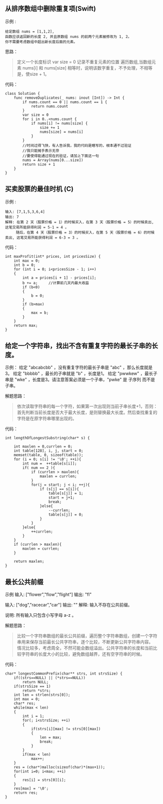 ## 从排序数组中删除重复项(Swift)
示例 :
```
给定数组 nums = [1,1,2], 
函数应该返回新的长度 2, 并且原数组 nums 的前两个元素被修改为 1, 2。 
你不需要考虑数组中超出新长度后面的元素。
```
思路：
> 定义一个长度标识 var size = 0 记录不重复元素的位置
遍历数组,当数组元素 nums[i] 和 nums[size] 相等时，说明该数字重复，不予处理，不相等是，使size + 1。

代码：
```
class Solution {
    func removeDuplicates(_ nums: inout [Int]) -> Int {
        if nums.count == 0 || nums.count == 1 {
            return nums.count
        }
        var size = 0
        for i in 0..<nums.count {
            if nums[i] != nums[size] {
                size += 1
                nums[size] = nums[i]
            }
        }
        //时间过得飞快，有人告诉我，我的代码是瞎写的，根本通不过验证
        //我只能摊手表示无奈
        //要使得能通过现在的验证，请加上下面这一句 
        nums = Array(nums[0...size])
        return size + 1
    }
}
```

## 买卖股票的最佳时机 (C)

示例 :
```
输入: [7,1,5,3,6,4]
输出: 7
解释: 在第 2 天（股票价格 = 1）的时候买入，在第 3 天（股票价格 = 5）的时候卖出, 这笔交易所能获得利润 = 5-1 = 4 。
     随后，在第 4 天（股票价格 = 3）的时候买入，在第 5 天（股票价格 = 6）的时候卖出, 这笔交易所能获得利润 = 6-3 = 3 。
```
代码：
```
int maxProfit(int* prices, int pricesSize) {
	int max = 0;
	int b = 0;
	for (int i = 0; i<pricesSize - 1; i++)
	{
		int a = prices[i + 1] - prices[i];
		b += a;     //计算前几天内最大收益
		if (b<0)
		{
			b = 0;
		}
		if (b>max)
		{
			max = b;
		}
	}
	return max;
}
```
## 给定一个字符串，找出不含有重复字符的最长子串的长度。

示例：
给定 "abcabcbb" ，没有重复字符的最长子串是 "abc" ，那么长度就是3。
给定 "bbbbb" ，最长的子串就是 "b" ，长度是1。
给定 "pwwkew" ，最长子串是 "wke" ，长度是3。请注意答案必须是一个子串，"pwke" 是 子序列  而不是子串。

解题思路： 
> 依次读取字符串的每一个字符，如果第一次出现则当前子串长度+1，否则：首先判断当前长度是否大于最大长度，是则替换最大长度。然后查找重复的字符是在原字符串哪里出现的。

代码：

```
int lengthOfLongestSubstring(char* s) {

    int maxlen = 0,currlen = 0;
    int table[128], i, j, start = 0;
    memset(table, 0, sizeof(table));
    for (i = 0; s[i] != '\0'; ++i){
        int num =  ++table[s[i]];
        if( num == 2 ){
            if (currlen > maxlen){
                maxlen = currlen;
            }
            for(j = start; j < i; ++j){
                if (s[j] == s[i]){
                    table[s[j]] = 1;
                    start = j+1;
                    break;
                }else{
                    --currlen;
                    table[s[j]] = 0;
                }
            }
        }else{
            ++currlen;
        }
    }
    if (currlen > maxlen){
        maxlen = currlen;
    }

    return maxlen;
}
```

## 最长公共前缀

示例 
输入: ["flower","flow","flight"]
输出: "fl"

输入: ["dog","racecar","car"]
输出: ""
解释: 输入不存在公共前缀。

说明:
所有输入只包含小写字母 a-z 。


解题思路： 
> 比较一个字符串数组的最长公共前缀，遍历整个字符串数组，创建一个字符串用来保存当前最长公共字符串，逐个比较，不断更新公共字符串内容。
> 情况比较多，考虑周全，不然可能会数组溢出。公共字符串的长度和当前比较字符串的长度大小的比较，避免数组越界，还有空字符串的时候。

代码：

```
char* longestCommonPrefix(char** strs, int strsSize) {
    if((strs==NULL) || (*strs==NULL))
        return NULL;
    if(strsSize == 1)
        return *strs;
    int len = strlen(strs[0]);
    int max = 0;
    char* res;
    while(max < len)
    {
        int i = 1;
        for(; i<strsSize; ++i)
        {
            if(strs[i][max] != strs[0][max])
            {
                len = max;
                break;
            }
        }
        if(max < len)
            max++;
    }
    res = (char*)malloc(sizeof(char)*(max+1));
    for(int i=0; i<max; ++i)
    {
        res[i] = strs[0][i];
    }
    res[max] = '\0';
    return res;
}
```